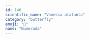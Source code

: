 ```yaml
---
id: 146
scientific_name: "Vanessa atalanta"
category: "butterfly"
emoji: "🦋"
name: "Numerada"
---
```

